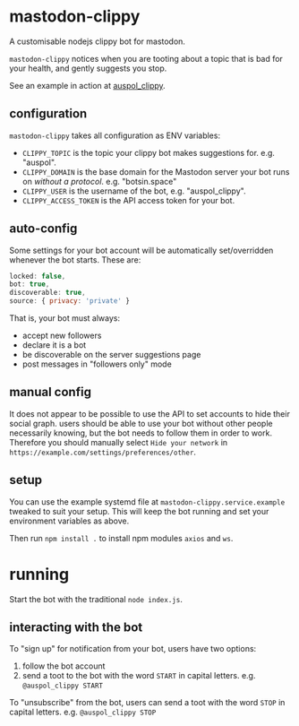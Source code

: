 # mastodon-clippy
A customisable nodejs clippy bot for mastodon.

`mastodon-clippy` notices when you are tooting about a topic that is bad for your health, and gently suggests you stop.

See an example in action at [auspol_clippy](https://ausglam.space/@auspol_clippy).

## configuration

`mastodon-clippy` takes all configuration as ENV variables:

* `CLIPPY_TOPIC` is the topic your clippy bot makes suggestions for. e.g. "auspol".
* `CLIPPY_DOMAIN` is the base domain for the Mastodon server your bot runs on _without a protocol_. e.g. "botsin.space"
* `CLIPPY_USER` is the username of the bot, e.g. "auspol_clippy".
* `CLIPPY_ACCESS_TOKEN` is the API access token for your bot.

## auto-config

Some settings for your bot account will be automatically set/overridden whenever the bot starts. These are:

```js
locked: false,
bot: true,
discoverable: true,
source: { privacy: 'private' }
```
That is, your bot must always:

* accept new followers
* declare it is a bot
* be discoverable on the server suggestions page
* post messages in "followers only" mode

## manual config

It does not appear to be possible to use the API to set accounts to hide their social graph. users should be able to use your bot without other people necessarily knowing, but the bot needs to follow them in order to work. Therefore you should manually select `Hide your network` in `https://example.com/settings/preferences/other`.

## setup

You can use the example systemd file at `mastodon-clippy.service.example` tweaked to suit your setup. This will keep the bot running and set your environment variables as above.

Then run `npm install .` to install npm modules `axios` and `ws`.

# running

Start the bot with the traditional `node index.js`.

## interacting with the bot

To "sign up" for notification from your bot, users have two options:

1. follow the bot account
2. send a toot to the bot with the word `START` in capital letters. e.g. `@auspol_clippy START`

To "unsubscribe" from the bot, users can send a toot with the word `STOP` in capital letters. e.g. `@auspol_clippy STOP`